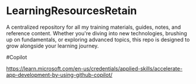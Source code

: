 # LearningResourcesRetain
A centralized repository for all my training materials, guides, notes, and reference content. Whether you're diving into new technologies, brushing up on fundamentals, or exploring advanced topics, this repo is designed to grow alongside your learning journey.

#Copilot

https://learn.microsoft.com/en-us/credentials/applied-skills/accelerate-app-development-by-using-github-copilot/

